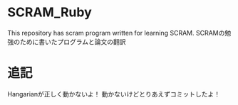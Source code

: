 # SCRAM_Ruby
This repository has scram program written for learning SCRAM.
SCRAMの勉強のために書いたプログラムと論文の翻訳

# 追記
Hangarianが正しく動かないよ！
動かないけどとりあえずコミットしたよ！

